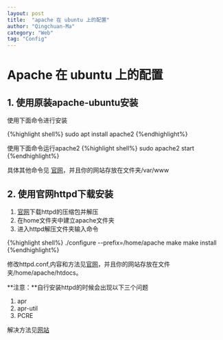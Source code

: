 ```yaml
---
layout: post
title:  "apache 在 ubuntu 上的配置"
author: "Qingchuan-Ma"
category: "Web"
tag: "Config"
---
```


# Apache 在 ubuntu 上的配置

## 1. 使用原装apache-ubuntu安装

使用下面命令进行安装

{%highlight shell%}
sudo apt install apache2
{%endhighlight%}

使用下面命令运行apache2
{%highlight shell%}
sudo apache2 start
{%endhighlight%}

具体其他命令见
[官网](https://help.ubuntu.com/lts/serverguide/httpd.html)，并且你的网站存放在文件夹/var/www


## 2. 使用官网httpd下载安装

1. [官网](http://httpd.apache.org/)下载httpd的压缩包并解压
2. 在home文件夹中建立apache文件夹
3. 进入httpd解压文件夹输入命令

{%highlight shell%}
./configure --prefix=/home/apache
make
make install
{%endhighlight%}

修改httpd.conf,内容和方法见[官网](http://httpd.apache.org/docs/2.4/)，并且你的网站存放在文件夹/home/apache/htdocs。

**注意：**自行安装httpd的时候会出现以下三个问题
1. apr
2. apr-util
3. PCRE

解决方法见[网站](http://www.jb51.net/article/78459.htm)
